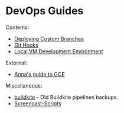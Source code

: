 # DevOps Guides

Contents:

* [Deploying Custom Branches](Deploying-Custom-Branches.md)
* [Git Hooks](Git-Hooks.md)
* [Local VM Development Environment](Local-VM-DevEnv.md)

External:

* [Anna's guide to GCE](https://docs.google.com/document/d/1Jfm6svDqsSJ57k9ezwDUHzUaGwHiR6I2xlcgUeIpcD4/edit)

Miscellaneous:

* [buildkite](buildkite) - Old Buildkite pipelines backups.
* [Screencast-Scripts](developer-experience/Screencast-Scripts.md)
